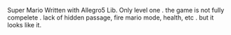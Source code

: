 Super Mario Written with Allegro5 Lib.
Only level one . the game is not fully compelete . lack of hidden passage, fire mario mode, health, etc . but it looks like it.
